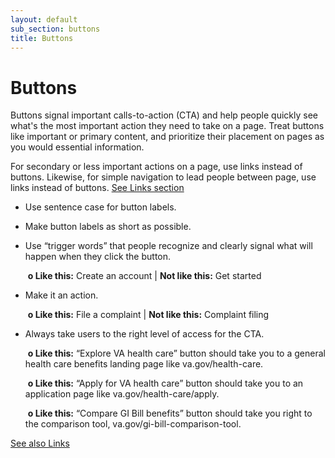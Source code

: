 ```yaml
---
layout: default
sub_section: buttons
title: Buttons
---
```


# Buttons

Buttons signal important calls-to-action (CTA) and help people quickly see what's the most important action they need to take on a page. Treat buttons like important or primary content, and prioritize their placement on pages as you would essential information. 

For secondary or less important actions on a page, use links instead of buttons. Likewise, for simple navigation to lead people between page, use links instead of buttons. [See Links section](linktolinkssection)


- Use sentence case for button labels.

- Make button labels as short as possible.

- Use “trigger words” that people recognize and clearly signal what will happen when they click the button.

  ​		**o Like this:** Create an account |  **Not like this:** Get started

  

- Make it an action. 

  ​		**o Like this:** File a complaint   |   **Not like this:** Complaint filing 

  

- Always take users to the right level of access for the CTA. 

  ​		**o Like this:** “Explore VA health care” button should take you to a general health care benefits landing page like va.gov/health-care.

  ​		**o Like this:** “Apply for VA health care” button should take you to an application page like va.gov/health-care/apply. 

  ​		**o Like this:** “Compare GI Bill benefits” button should take you right to the comparison tool, va.gov/gi-bill-comparison-tool. 


 [See also Links](linksectionurl)


